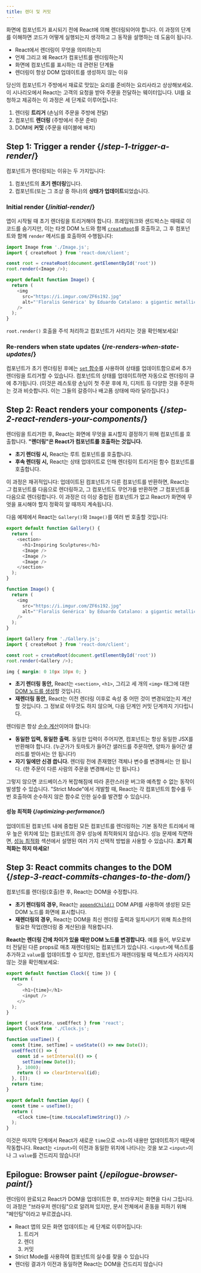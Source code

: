 ```yaml
---
title: 렌더 및 커밋
---
```


<Intro>

화면에 컴포넌트가 표시되기 전에 React에 의해 렌더링되어야 합니다. 이 과정의 단계를 이해하면 코드가 어떻게 실행되는지 생각하고 그 동작을 설명하는 데 도움이 됩니다.

</Intro>

<YouWillLearn>

* React에서 렌더링이 무엇을 의미하는지
* 언제 그리고 왜 React가 컴포넌트를 렌더링하는지
* 화면에 컴포넌트를 표시하는 데 관련된 단계들
* 렌더링이 항상 DOM 업데이트를 생성하지 않는 이유

</YouWillLearn>

당신의 컴포넌트가 주방에서 재료로 맛있는 요리를 준비하는 요리사라고 상상해보세요. 이 시나리오에서 React는 고객의 요청을 받아 주문을 전달하는 웨이터입니다. UI를 요청하고 제공하는 이 과정은 세 단계로 이루어집니다:

1. 렌더링 **트리거** (손님의 주문을 주방에 전달)
2. 컴포넌트 **렌더링** (주방에서 주문 준비)
3. DOM에 **커밋** (주문을 테이블에 배치)

<IllustrationBlock sequential>
  <Illustration caption="Trigger" alt="React가 레스토랑의 서버로서 사용자로부터 주문을 받아 컴포넌트 주방에 전달하는 모습." src="/images/docs/illustrations/i_render-and-commit1.png" />
  <Illustration caption="Render" alt="카드 요리사가 React에게 신선한 카드 컴포넌트를 주는 모습." src="/images/docs/illustrations/i_render-and-commit2.png" />
  <Illustration caption="Commit" alt="React가 테이블에 있는 사용자에게 카드를 전달하는 모습." src="/images/docs/illustrations/i_render-and-commit3.png" />
</IllustrationBlock>

## Step 1: Trigger a render {/*step-1-trigger-a-render*/}

컴포넌트가 렌더링되는 이유는 두 가지입니다:

1. 컴포넌트의 **초기 렌더링**입니다.
2. 컴포넌트(또는 그 조상 중 하나)의 **상태가 업데이트**되었습니다.

### Initial render {/*initial-render*/}

앱이 시작될 때 초기 렌더링을 트리거해야 합니다. 프레임워크와 샌드박스는 때때로 이 코드를 숨기지만, 이는 타겟 DOM 노드와 함께 [`createRoot`](/reference/react-dom/client/createRoot)를 호출하고, 그 후 컴포넌트와 함께 `render` 메서드를 호출하여 수행됩니다:

<Sandpack>

```js src/index.js active
import Image from './Image.js';
import { createRoot } from 'react-dom/client';

const root = createRoot(document.getElementById('root'))
root.render(<Image />);
```

```js src/Image.js
export default function Image() {
  return (
    <img
      src="https://i.imgur.com/ZF6s192.jpg"
      alt="'Floralis Genérica' by Eduardo Catalano: a gigantic metallic flower sculpture with reflective petals"
    />
  );
}
```

</Sandpack>

`root.render()` 호출을 주석 처리하고 컴포넌트가 사라지는 것을 확인해보세요!

### Re-renders when state updates {/*re-renders-when-state-updates*/}

컴포넌트가 초기 렌더링된 후에는 [`set` 함수](/reference/react/useState#setstate)를 사용하여 상태를 업데이트함으로써 추가 렌더링을 트리거할 수 있습니다. 컴포넌트의 상태를 업데이트하면 자동으로 렌더링이 큐에 추가됩니다. (이것은 레스토랑 손님이 첫 주문 후에 차, 디저트 등 다양한 것을 주문하는 것과 비슷합니다. 이는 그들의 갈증이나 배고픔 상태에 따라 달라집니다.)

<IllustrationBlock sequential>
  <Illustration caption="State update..." alt="React가 레스토랑의 서버로서 사용자에게 카드 UI를 제공하는 모습. 사용자는 검은색 카드가 아닌 분홍색 카드를 원한다고 표현합니다!" src="/images/docs/illustrations/i_rerender1.png" />
  <Illustration caption="...triggers..." alt="React가 컴포넌트 주방으로 돌아가 카드 요리사에게 분홍색 카드가 필요하다고 말하는 모습." src="/images/docs/illustrations/i_rerender2.png" />
  <Illustration caption="...render!" alt="카드 요리사가 React에게 분홍색 카드를 주는 모습." src="/images/docs/illustrations/i_rerender3.png" />
</IllustrationBlock>

## Step 2: React renders your components {/*step-2-react-renders-your-components*/}

렌더링을 트리거한 후, React는 화면에 무엇을 표시할지 결정하기 위해 컴포넌트를 호출합니다. **"렌더링"은 React가 컴포넌트를 호출하는 것입니다.**

* **초기 렌더링 시,** React는 루트 컴포넌트를 호출합니다.
* **후속 렌더링 시,** React는 상태 업데이트로 인해 렌더링이 트리거된 함수 컴포넌트를 호출합니다.

이 과정은 재귀적입니다: 업데이트된 컴포넌트가 다른 컴포넌트를 반환하면, React는 _그_ 컴포넌트를 다음으로 렌더링하고, 그 컴포넌트도 무언가를 반환하면 _그_ 컴포넌트를 다음으로 렌더링합니다. 이 과정은 더 이상 중첩된 컴포넌트가 없고 React가 화면에 무엇을 표시해야 할지 정확히 알 때까지 계속됩니다.

다음 예제에서 React는 `Gallery()`와 `Image()`를 여러 번 호출할 것입니다:

<Sandpack>

```js src/Gallery.js active
export default function Gallery() {
  return (
    <section>
      <h1>Inspiring Sculptures</h1>
      <Image />
      <Image />
      <Image />
    </section>
  );
}

function Image() {
  return (
    <img
      src="https://i.imgur.com/ZF6s192.jpg"
      alt="'Floralis Genérica' by Eduardo Catalano: a gigantic metallic flower sculpture with reflective petals"
    />
  );
}
```

```js src/index.js
import Gallery from './Gallery.js';
import { createRoot } from 'react-dom/client';

const root = createRoot(document.getElementById('root'))
root.render(<Gallery />);
```

```css
img { margin: 0 10px 10px 0; }
```

</Sandpack>

* **초기 렌더링 동안,** React는 `<section>`, `<h1>`, 그리고 세 개의 `<img>` 태그에 대한 [DOM 노드를 생성](https://developer.mozilla.org/docs/Web/API/Document/createElement)할 것입니다.
* **재렌더링 동안,** React는 이전 렌더링 이후로 속성 중 어떤 것이 변경되었는지 계산할 것입니다. 그 정보로 아무것도 하지 않으며, 다음 단계인 커밋 단계까지 기다립니다.

<Pitfall>

렌더링은 항상 [순수 계산](/learn/keeping-components-pure)이어야 합니다:

* **동일한 입력, 동일한 출력.** 동일한 입력이 주어지면, 컴포넌트는 항상 동일한 JSX를 반환해야 합니다. (누군가가 토마토가 들어간 샐러드를 주문하면, 양파가 들어간 샐러드를 받아서는 안 됩니다!)
* **자기 일에만 신경 씁니다.** 렌더링 전에 존재했던 객체나 변수를 변경해서는 안 됩니다. (한 주문이 다른 사람의 주문을 변경해서는 안 됩니다.)

그렇지 않으면 코드베이스가 복잡해짐에 따라 혼란스러운 버그와 예측할 수 없는 동작이 발생할 수 있습니다. "Strict Mode"에서 개발할 때, React는 각 컴포넌트의 함수를 두 번 호출하여 순수하지 않은 함수로 인한 실수를 발견할 수 있습니다.

</Pitfall>

<DeepDive>

#### 성능 최적화 {/*optimizing-performance*/}

업데이트된 컴포넌트 내에 중첩된 모든 컴포넌트를 렌더링하는 기본 동작은 트리에서 매우 높은 위치에 있는 컴포넌트의 경우 성능에 최적화되지 않습니다. 성능 문제에 직면하면, [성능 최적화](https://reactjs.org/docs/optimizing-performance.html) 섹션에서 설명된 여러 가지 선택적 방법을 사용할 수 있습니다. **조기 최적화는 하지 마세요!**

</DeepDive>

## Step 3: React commits changes to the DOM {/*step-3-react-commits-changes-to-the-dom*/}

컴포넌트를 렌더링(호출)한 후, React는 DOM을 수정합니다.

* **초기 렌더링의 경우,** React는 [`appendChild()`](https://developer.mozilla.org/docs/Web/API/Node/appendChild) DOM API를 사용하여 생성된 모든 DOM 노드를 화면에 표시합니다.
* **재렌더링의 경우,** React는 DOM을 최신 렌더링 출력과 일치시키기 위해 최소한의 필요한 작업(렌더링 중 계산된)을 적용합니다.

**React는 렌더링 간에 차이가 있을 때만 DOM 노드를 변경합니다.** 예를 들어, 부모로부터 전달된 다른 props로 매초 재렌더링되는 컴포넌트가 있습니다. `<input>`에 텍스트를 추가하고 `value`를 업데이트할 수 있지만, 컴포넌트가 재렌더링될 때 텍스트가 사라지지 않는 것을 확인해보세요:

<Sandpack>

```js src/Clock.js active
export default function Clock({ time }) {
  return (
    <>
      <h1>{time}</h1>
      <input />
    </>
  );
}
```

```js src/App.js hidden
import { useState, useEffect } from 'react';
import Clock from './Clock.js';

function useTime() {
  const [time, setTime] = useState(() => new Date());
  useEffect(() => {
    const id = setInterval(() => {
      setTime(new Date());
    }, 1000);
    return () => clearInterval(id);
  }, []);
  return time;
}

export default function App() {
  const time = useTime();
  return (
    <Clock time={time.toLocaleTimeString()} />
  );
}
```

</Sandpack>

이것은 마지막 단계에서 React가 새로운 `time`으로 `<h1>`의 내용만 업데이트하기 때문에 작동합니다. React는 `<input>`이 이전과 동일한 위치에 나타나는 것을 보고 `<input>`이나 그 `value`를 건드리지 않습니다!
## Epilogue: Browser paint {/*epilogue-browser-paint*/}

렌더링이 완료되고 React가 DOM을 업데이트한 후, 브라우저는 화면을 다시 그립니다. 이 과정은 "브라우저 렌더링"으로 알려져 있지만, 문서 전체에서 혼동을 피하기 위해 "페인팅"이라고 부르겠습니다.

<Illustration alt="브라우저가 '카드 요소가 있는 정물화'를 그리는 모습." src="/images/docs/illustrations/i_browser-paint.png" />

<Recap>

* React 앱의 모든 화면 업데이트는 세 단계로 이루어집니다:
  1. 트리거
  2. 렌더
  3. 커밋
* Strict Mode를 사용하여 컴포넌트의 실수를 찾을 수 있습니다
* 렌더링 결과가 이전과 동일하면 React는 DOM을 건드리지 않습니다

</Recap>